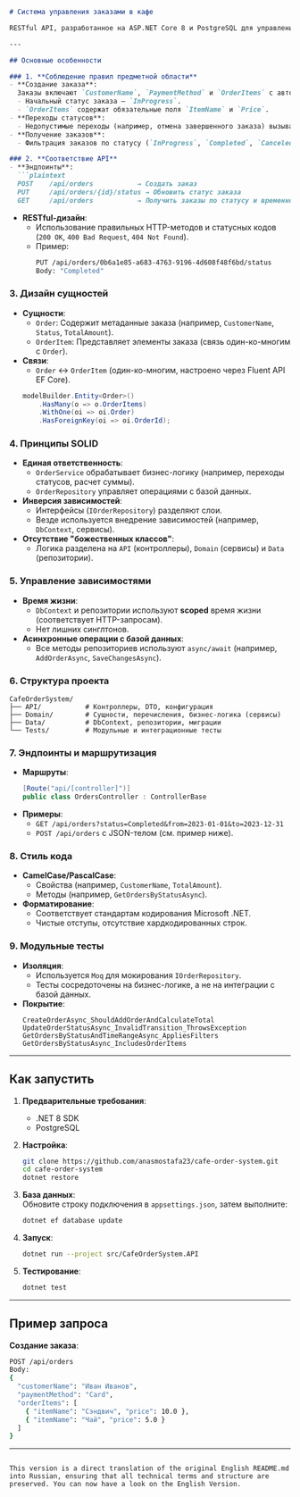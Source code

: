 

```markdown
# Система управления заказами в кафе

RESTful API, разработанное на ASP.NET Core 8 и PostgreSQL для управления заказами в кафе. Проект соответствует принципам предметно-ориентированного проектирования (DDD), SOLID и стандартам кодирования Microsoft.

---

## Основные особенности

### 1. **Соблюдение правил предметной области**
- **Создание заказа**:  
  Заказы включают `CustomerName`, `PaymentMethod` и `OrderItems` с автоматическим расчетом `TotalAmount`.  
  - Начальный статус заказа — `InProgress`.  
  - `OrderItems` содержат обязательные поля `ItemName` и `Price`.  
- **Переходы статусов**:  
  - Недопустимые переходы (например, отмена завершенного заказа) вызывают исключение `InvalidOperationException`.  
- **Получение заказов**:  
  - Фильтрация заказов по статусу (`InProgress`, `Completed`, `Canceled`) и временному диапазону.

### 2. **Соответствие API**
- **Эндпоинты**:  
  ```plaintext
  POST    /api/orders           → Создать заказ  
  PUT     /api/orders/{id}/status → Обновить статус заказа  
  GET     /api/orders           → Получить заказы по статусу и временному диапазону  
  ```
- **RESTful-дизайн**:  
  - Использование правильных HTTP-методов и статусных кодов (`200 OK`, `400 Bad Request`, `404 Not Found`).  
  - Пример:  
    ```bash
    PUT /api/orders/0b6a1e85-a683-4763-9196-4d608f48f6bd/status
    Body: "Completed"
    ```

### 3. **Дизайн сущностей**
- **Сущности**:  
  - `Order`: Содержит метаданные заказа (например, `CustomerName`, `Status`, `TotalAmount`).  
  - `OrderItem`: Представляет элементы заказа (связь один-ко-многим с `Order`).  
- **Связи**:  
  - `Order` ↔ `OrderItem` (один-ко-многим, настроено через Fluent API EF Core).  
  ```csharp
  modelBuilder.Entity<Order>()
      .HasMany(o => o.OrderItems)
      .WithOne(oi => oi.Order)
      .HasForeignKey(oi => oi.OrderId);
  ```

### 4. **Принципы SOLID**
- **Единая ответственность**:  
  - `OrderService` обрабатывает бизнес-логику (например, переходы статусов, расчет суммы).  
  - `OrderRepository` управляет операциями с базой данных.  
- **Инверсия зависимостей**:  
  - Интерфейсы (`IOrderRepository`) разделяют слои.  
  - Везде используется внедрение зависимостей (например, `DbContext`, сервисы).  
- **Отсутствие "божественных классов"**:  
  - Логика разделена на `API` (контроллеры), `Domain` (сервисы) и `Data` (репозитории).

### 5. **Управление зависимостями**
- **Время жизни**:  
  - `DbContext` и репозитории используют **scoped** время жизни (соответствует HTTP-запросам).  
  - Нет лишних синглтонов.  
- **Асинхронные операции с базой данных**:  
  - Все методы репозиториев используют `async/await` (например, `AddOrderAsync`, `SaveChangesAsync`).

### 6. **Структура проекта**
```
CafeOrderSystem/
├── API/           # Контроллеры, DTO, конфигурация
├── Domain/        # Сущности, перечисления, бизнес-логика (сервисы)
├── Data/          # DbContext, репозитории, миграции
└── Tests/         # Модульные и интеграционные тесты
```

### 7. **Эндпоинты и маршрутизация**
- **Маршруты**:  
  ```csharp
  [Route("api/[controller]")]
  public class OrdersController : ControllerBase
  ```
- **Примеры**:  
  - `GET /api/orders?status=Completed&from=2023-01-01&to=2023-12-31`  
  - `POST /api/orders` с JSON-телом (см. пример ниже).

### 8. **Стиль кода**
- **CamelCase/PascalCase**:  
  - Свойства (например, `CustomerName`, `TotalAmount`).  
  - Методы (например, `GetOrdersByStatusAsync`).  
- **Форматирование**:  
  - Соответствует стандартам кодирования Microsoft .NET.  
  - Чистые отступы, отсутствие хардкодированных строк.  

### 9. **Модульные тесты**
- **Изоляция**:  
  - Используется `Moq` для мокирования `IOrderRepository`.  
  - Тесты сосредоточены на бизнес-логике, а не на интеграции с базой данных.  
- **Покрытие**:  
  ```plaintext
  CreateOrderAsync_ShouldAddOrderAndCalculateTotal  
  UpdateOrderStatusAsync_InvalidTransition_ThrowsException  
  GetOrdersByStatusAndTimeRangeAsync_AppliesFilters  
  GetOrdersByStatusAsync_IncludesOrderItems  
  ```

---

## Как запустить

1. **Предварительные требования**:  
   - .NET 8 SDK  
   - PostgreSQL  

2. **Настройка**:  
   ```bash
   git clone https://github.com/anasmostafa23/cafe-order-system.git
   cd cafe-order-system
   dotnet restore
   ```

3. **База данных**:  
   Обновите строку подключения в `appsettings.json`, затем выполните:  
   ```bash
   dotnet ef database update
   ```

4. **Запуск**:  
   ```bash
   dotnet run --project src/CafeOrderSystem.API
   ```

5. **Тестирование**:  
   ```bash
   dotnet test
   ```

---

## Пример запроса

**Создание заказа**:
```bash
POST /api/orders
Body:
{
  "customerName": "Иван Иванов",
  "paymentMethod": "Card",
  "orderItems": [
    { "itemName": "Сэндвич", "price": 10.0 },
    { "itemName": "Чай", "price": 5.0 }
  ]
}
```

---

```

This version is a direct translation of the original English README.md into Russian, ensuring that all technical terms and structure are preserved. You can now have a look on the English Version.